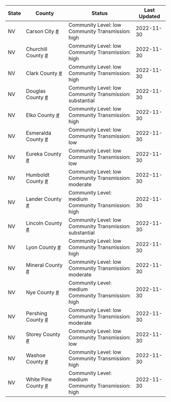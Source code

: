State | County | Status | Last Updated
--- | --- | --- | --- 
NV | Carson City <a href="#carson_city">#</a> | <a name="carson_city"></a>Community Level: low<br/>Community Transmission: high | 2022-11-30
NV | Churchill County <a href="#churchill_county">#</a> | <a name="churchill_county"></a>Community Level: low<br/>Community Transmission: high | 2022-11-30
NV | Clark County <a href="#clark_county">#</a> | <a name="clark_county"></a>Community Level: low<br/>Community Transmission: high | 2022-11-30
NV | Douglas County <a href="#douglas_county">#</a> | <a name="douglas_county"></a>Community Level: low<br/>Community Transmission: substantial | 2022-11-30
NV | Elko County <a href="#elko_county">#</a> | <a name="elko_county"></a>Community Level: low<br/>Community Transmission: high | 2022-11-30
NV | Esmeralda County <a href="#esmeralda_county">#</a> | <a name="esmeralda_county"></a>Community Level: low<br/>Community Transmission: low | 2022-11-30
NV | Eureka County <a href="#eureka_county">#</a> | <a name="eureka_county"></a>Community Level: low<br/>Community Transmission: low | 2022-11-30
NV | Humboldt County <a href="#humboldt_county">#</a> | <a name="humboldt_county"></a>Community Level: low<br/>Community Transmission: moderate | 2022-11-30
NV | Lander County <a href="#lander_county">#</a> | <a name="lander_county"></a>Community Level: medium<br/>Community Transmission: high | 2022-11-30
NV | Lincoln County <a href="#lincoln_county">#</a> | <a name="lincoln_county"></a>Community Level: low<br/>Community Transmission: substantial | 2022-11-30
NV | Lyon County <a href="#lyon_county">#</a> | <a name="lyon_county"></a>Community Level: low<br/>Community Transmission: high | 2022-11-30
NV | Mineral County <a href="#mineral_county">#</a> | <a name="mineral_county"></a>Community Level: low<br/>Community Transmission: moderate | 2022-11-30
NV | Nye County <a href="#nye_county">#</a> | <a name="nye_county"></a>Community Level: medium<br/>Community Transmission: high | 2022-11-30
NV | Pershing County <a href="#pershing_county">#</a> | <a name="pershing_county"></a>Community Level: low<br/>Community Transmission: moderate | 2022-11-30
NV | Storey County <a href="#storey_county">#</a> | <a name="storey_county"></a>Community Level: low<br/>Community Transmission: low | 2022-11-30
NV | Washoe County <a href="#washoe_county">#</a> | <a name="washoe_county"></a>Community Level: low<br/>Community Transmission: high | 2022-11-30
NV | White Pine County <a href="#white_pine_county">#</a> | <a name="white_pine_county"></a>Community Level: medium<br/>Community Transmission: high | 2022-11-30
